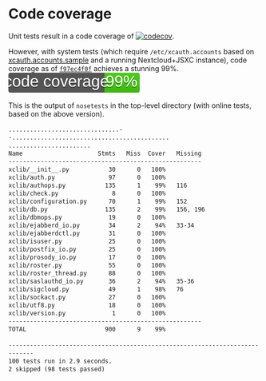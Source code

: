 # Code coverage

Unit tests result in a code coverage of
[![codecov](https://codecov.io/gh/jsxc/xmpp-cloud-auth/branch/master/graph/badge.svg)](https://codecov.io/gh/jsxc/xmpp-cloud-auth).

However, with system tests (which require `/etc/xcauth.accounts` based on [xcauth.accounts.sample](./xcauth.accounts.sample) and a running Nextcloud+JSXC instance), code coverage as of [`f97ec4f0f`](https://github.com/jsxc/xmpp-cloud-auth/commit/f97ec4f0f) achieves a stunning 99%. ![Code coverage](../doc/codecov.svg)

This is the output of `nosetests` in the top-level directory (with online tests, based on the above version).

```
...............................--............................................
.......................
Name                     Stmts   Miss  Cover   Missing
------------------------------------------------------
xclib/__init__.py           30      0   100%
xclib/auth.py               97      0   100%
xclib/authops.py           135      1    99%   116
xclib/check.py               8      0   100%
xclib/configuration.py      70      1    99%   152
xclib/db.py                135      2    99%   156, 196
xclib/dbmops.py             19      0   100%
xclib/ejabberd_io.py        34      2    94%   33-34
xclib/ejabberdctl.py        31      0   100%
xclib/isuser.py             25      0   100%
xclib/postfix_io.py         25      0   100%
xclib/prosody_io.py         17      0   100%
xclib/roster.py             55      0   100%
xclib/roster_thread.py      88      0   100%
xclib/saslauthd_io.py       36      2    94%   35-36
xclib/sigcloud.py           49      1    98%   76
xclib/sockact.py            27      0   100%
xclib/utf8.py               18      0   100%
xclib/version.py             1      0   100%
------------------------------------------------------
TOTAL                      900      9    99%

-----------------------------------------------------------------------------
100 tests run in 2.9 seconds. 
2 skipped (98 tests passed)
```

